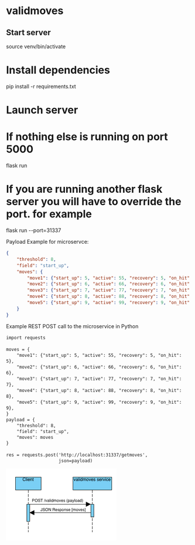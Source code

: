 # validmoves
## Start server
source venv/bin/activate

# Install dependencies
pip install -r requirements.txt

# Launch server
# If nothing else is running on port 5000
flask run

# If you are running another flask server you will have to override the port. for example
flask run --port=31337



Payload Example for microservce:
```json
{
    "threshold": 8,
    "field": "start_up",
    "moves": {
        "move1": {"start_up": 5, "active": 55, "recovery": 5, "on_hit": 5},
        "move2": {"start_up": 6, "active": 66, "recovery": 6, "on_hit": 6},
        "move3": {"start_up": 7, "active": 77, "recovery": 7, "on_hit": 7},
        "move4": {"start_up": 8, "active": 88, "recovery": 8, "on_hit": 8},
        "move5": {"start_up": 9, "active": 99, "recovery": 9, "on_hit": 9},
    }
}
```

Example REST POST call to the microservice in Python
```
import requests

moves = {
    "move1": {"start_up": 5, "active": 55, "recovery": 5, "on_hit": 5},
    "move2": {"start_up": 6, "active": 66, "recovery": 6, "on_hit": 6},
    "move3": {"start_up": 7, "active": 77, "recovery": 7, "on_hit": 7},
    "move4": {"start_up": 8, "active": 88, "recovery": 8, "on_hit": 8},
    "move5": {"start_up": 9, "active": 99, "recovery": 9, "on_hit": 9},
}
payload = {
    "threshold": 8,
    "field": "start_up",
    "moves": moves
}

res = requests.post('http://localhost:31337/getmoves', 
                    json=payload)
```


![UML Sequence](uml2.png)